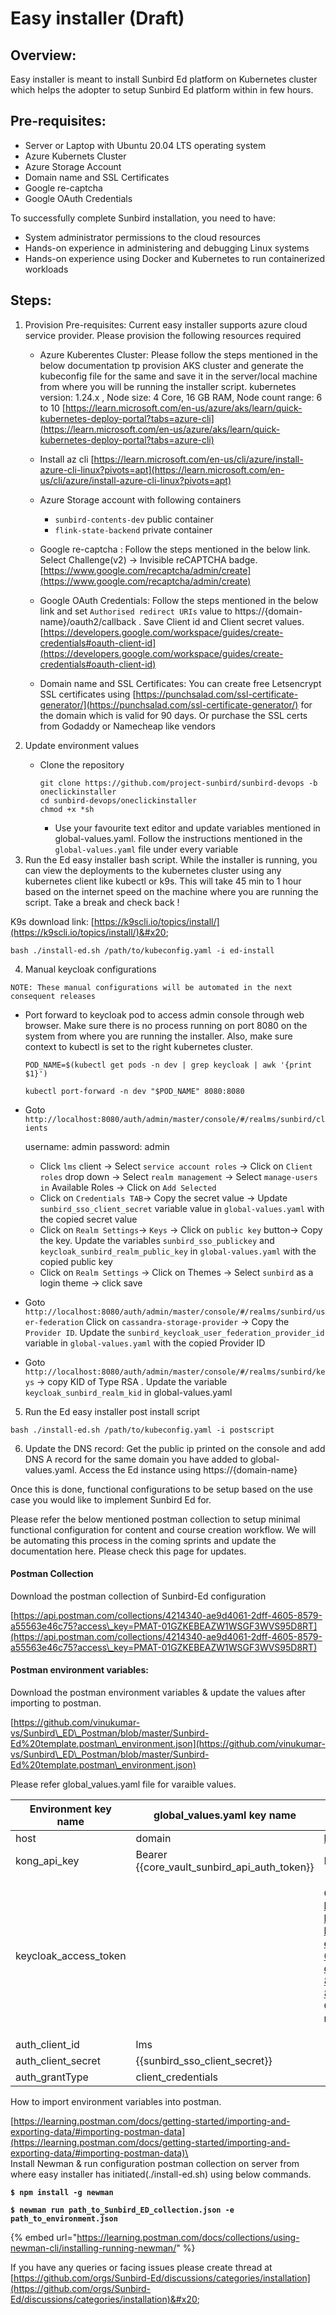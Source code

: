 # Easy installer (Draft)

## Overview:&#x20;

Easy installer is meant to install Sunbird Ed platform on Kubernetes cluster which helps the adopter to setup Sunbird Ed platform within in few hours.&#x20;

## Pre-requisites:

* Server or Laptop with Ubuntu 20.04 LTS operating system
* Azure Kubernets Cluster
* Azure Storage Account
* Domain name and SSL Certificates
* Google re-captcha
* Google OAuth Credentials

To successfully complete Sunbird installation, you need to have:

* System administrator permissions to the cloud resources
* Hands-on experience in administering and debugging Linux systems
* Hands-on experience using Docker and Kubernetes to run containerized workloads

## Steps:

1. Provision Pre-requisites: Current easy installer supports azure cloud service provider. Please provision the following resources required&#x20;
   * Azure Kuberentes Cluster: Please follow the steps mentioned in the below documentation tp provision AKS cluster and generate the kubeconfig file for the same and save it in the server/local machine from where you will be running the installer script. kubernetes version: 1.24.x , Node size: 4 Core, 16 GB RAM, Node count range: 6 to 10   [https://learn.microsoft.com/en-us/azure/aks/learn/quick-kubernetes-deploy-portal?tabs=azure-cli](https://learn.microsoft.com/en-us/azure/aks/learn/quick-kubernetes-deploy-portal?tabs=azure-cli)
   * Install az cli [https://learn.microsoft.com/en-us/cli/azure/install-azure-cli-linux?pivots=apt](https://learn.microsoft.com/en-us/cli/azure/install-azure-cli-linux?pivots=apt)
   *   Azure Storage account with following containers

       * `sunbird-contents-dev` public container
       * `flink-state-backend` private container


   * Google re-captcha : Follow the steps mentioned in the below link. Select Challenge(v2) -> Invisible reCAPTCHA badge. [https://www.google.com/recaptcha/admin/create](https://www.google.com/recaptcha/admin/create)
   * Google OAuth Credentials: Follow the steps mentioned in the below link and set `Authorised redirect URIs` value to https://{domain-name}/oauth2/callback .  Save Client id and Client secret values. [https://developers.google.com/workspace/guides/create-credentials#oauth-client-id](https://developers.google.com/workspace/guides/create-credentials#oauth-client-id)
   * Domain name and SSL Certificates: You can create free Letsencrypt SSL certificates using [https://punchsalad.com/ssl-certificate-generator/](https://punchsalad.com/ssl-certificate-generator/)  for the domain which is valid for 90 days. Or purchase the SSL certs from Godaddy or Namecheap like vendors&#x20;
2. Update environment values
   *   Clone the repository

       ```
       git clone https://github.com/project-sunbird/sunbird-devops -b oneclickinstaller
       cd sunbird-devops/oneclickinstaller
       chmod +x *sh
       ```

       * Use your favourite text editor and update variables mentioned in global-values.yaml. Follow the instructions mentioned in the `global-values.yaml` file under every variable
3. Run the Ed easy installer bash script. While the installer is running, you can view the deployments to the kubernetes cluster using any kubernetes client like kubectl or k9s. This will take 45 min to 1 hour based on the internet speed on the machine where you are running the script. Take a break and check back !

K9s download link: [https://k9scli.io/topics/install/](https://k9scli.io/topics/install/)&#x20;

```
bash ./install-ed.sh /path/to/kubeconfig.yaml -i ed-install  
```

4. Manual keycloak configurations

`NOTE: These manual configurations will be automated in the next consequent releases`

*   Port forward to keycloak pod to access admin console through web browser. Make sure there is no process running on port 8080 on the system from where you are running the installer. Also, make sure context to kubectl is set to the right kubernetes cluster.



    ```
    POD_NAME=$(kubectl get pods -n dev | grep keycloak | awk '{print $1}')
    ```

    ```
    kubectl port-forward -n dev "$POD_NAME" 8080:8080 
    ```


*   Goto `http://localhost:8080/auth/admin/master/console/#/realms/sunbird/clients`&#x20;

    username: admin password: admin

    * Click `lms` client -> Select `service account roles` -> Click on `Client roles` drop down -> Select `realm management` -> Select `manage-users in` Available Roles -> Click on `Add Selected`
    * Click on  `Credentials TAB`-> Copy the secret value -> Update `sunbird_sso_client_secret` variable value in `global-values.yaml` with the copied secret value
    * Click on `Realm Settings`-> `Keys` -> Click on `public key` button-> Copy the key. Update the variables `sunbird_sso_publickey` and `keycloak_sunbird_realm_public_key` in `global-values.yaml` with the copied public key
    * Click on `Realm Settings` -> Click on Themes -> Select `sunbird` as a login theme -> click save


* Goto `http://localhost:8080/auth/admin/master/console/#/realms/sunbird/user-federation` Click on `cassandra-storage-provider` -> Copy the `Provider ID`. Update the `sunbird_keycloak_user_federation_provider_id` variable in `global-values.yaml` with the copied Provider ID
* Goto `http://localhost:8080/auth/admin/master/console/#/realms/sunbird/keys` -> copy KID of Type RSA . Update the variable `keycloak_sunbird_realm_kid` in global-values.yaml

5. Run the Ed easy installer post install script

```
bash ./install-ed.sh /path/to/kubeconfig.yaml -i postscript  
```

6. Update the DNS record: Get the public ip printed on the console and add DNS A record for the same domain you have added to global-values.yaml. Access the Ed instance using https://{domain-name}

Once this is done, functional configurations to be setup based on the use case you would like to implement Sunbird Ed for.&#x20;

Please refer the below mentioned postman collection to setup minimal functional configuration for content and course creation workflow. We will be automating this process in the coming sprints and update the documentation here. Please check this page for updates.&#x20;

#### Postman Collection

Download the postman collection of Sunbird-Ed configuration

[https://api.postman.com/collections/4214340-ae9d4061-2dff-4605-8579-a55563e46c75?access\_key=PMAT-01GZKEBEAZW1WSGF3WVS95D8RT](https://api.postman.com/collections/4214340-ae9d4061-2dff-4605-8579-a55563e46c75?access\_key=PMAT-01GZKEBEAZW1WSGF3WVS95D8RT)

#### **Postman environment variables:**

Download the postman environment variables & update the values after importing to postman.

[https://github.com/vinukumar-vs/Sunbird\_ED\_Postman/blob/master/Sunbird-Ed%20template.postman\_environment.json](https://github.com/vinukumar-vs/Sunbird\_ED\_Postman/blob/master/Sunbird-Ed%20template.postman\_environment.json)


Please refer global\_values.yaml file for varaible values.

| Environment key name    | global\_values.yaml key name          | Description                                                                                                                                                                                                                                                                                                                                                                                                                                                                |
| ----------------------- | ------------------------------------- | -------------------------------------------------------------------------------------------------------------------------------------------------------------------------------------------------------------------------------------------------------------------------------------------------------------------------------------------------------------------------------------------------------------------------------------------------------------------------- |
| host                    | domain                                | http://example.co.oin                                                                                                                                                                                                                                                                                                                                                                                                                                                      |
| kong\_api\_key          | Bearer \{{core\_vault\_sunbird\_api\_auth\_token\}} | Bearer xxx.yyy.zzz                                                                                                                                                                                                                                                                                                                                                                                                                                                         |
| keycloak\_access\_token |                                       | <p>Generate using Auth-Token API<br><a href="https://www.postman.com/sunbird-building-blocks/workspace/sunbird-ed/documentation/25186239-6547f9fc-5f16-495c-b5e0-d76f5a78d66d?entity=request-81d7a679-2c0d-4413-9d63-868d4fdd0b67">https://www.postman.com/sunbird-building-blocks/workspace/sunbird-ed/documentation/25186239-6547f9fc-5f16-495c-b5e0-d76f5a78d66d?entity=request-81d7a679-2c0d-4413-9d63-868d4fdd0b67</a><br>Copy "access_token" value from response</p> |
| auth\_client\_id        |       lms                                |                                                                                                                                                                                                                                                                                                                                                                                                                                                                            |
| auth\_client\_secret    | {{sunbird\_sso\_client\_secret\}}          |                                                                                                                                                                                                                                                                                                                                                                                                                                                                            |
| auth\_grantType         |  client_credentials                                     |                                                                                                                                                                                                                                                                                                                                                                                                                                                                            |


How to import environment variables into postman.

[https://learning.postman.com/docs/getting-started/importing-and-exporting-data/#importing-postman-data](https://learning.postman.com/docs/getting-started/importing-and-exporting-data/#importing-postman-data)\
\
Install Newman & run configuration postman collection on server from where easy installer has initiated(./install-ed.sh) using below commands.

<pre><code><strong>$ npm install -g newman
</strong></code></pre>

<pre class="language-bash"><code class="lang-bash"><strong>$ newman run path_to_Sunbird_ED_collection.json -e path_to_environment.json
</strong></code></pre>

{% embed url="https://learning.postman.com/docs/collections/using-newman-cli/installing-running-newman/" %}

If you have any queries or facing issues please create thread at [https://github.com/orgs/Sunbird-Ed/discussions/categories/installation](https://github.com/orgs/Sunbird-Ed/discussions/categories/installation)&#x20;

